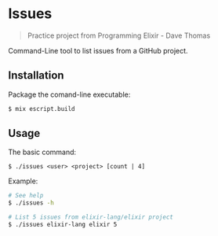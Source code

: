 # Issues

> Practice project from Programming Elixir - Dave Thomas

Command-Line tool to list issues from a GitHub project.

## Installation

Package the comand-line executable:

```sh
$ mix escript.build
```

## Usage

The basic command:

```
$ ./issues <user> <project> [count | 4]
```

Example:

```sh
# See help
$ ./issues -h

# List 5 issues from elixir-lang/elixir project
$ ./issues elixir-lang elixir 5
```
